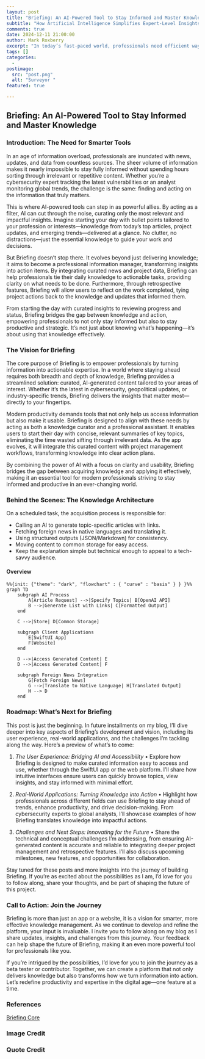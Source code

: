 ```yaml
---
layout: post
title: "Briefing: An AI-Powered Tool to Stay Informed and Master Knowledge"
subtitle: "How Artificial Intelligence Simplifies Expert-Level Insights for Professionals"
comments: true
date: 2024-12-11 21:00:00
author: Mark Roxberry
excerpt: "In today’s fast-paced world, professionals need efficient ways to stay updated and gain expertise in their fields. Enter Briefing, an AI-driven platform that curates and organizes the most relevant articles and insights on topics like cybersecurity, geopolitics, and more. By leveraging AI for structured content aggregation and translation, Briefing makes it simple to access and absorb critical information, empowering users to become experts with ease. This post dives into the inspiration, architecture, and vision behind Briefing, a project designed for the knowledge-driven era."
tags: []
categories:
  - 
postimage:
  src: "post.png"
  alt: "Surveyor "
featured: true

---
```


## Briefing: An AI-Powered Tool to Stay Informed and Master Knowledge

### Introduction: The Need for Smarter Tools

In an age of information overload, professionals are inundated with news, updates, and data from countless sources. The sheer volume of information makes it nearly impossible to stay fully informed without spending hours sorting through irrelevant or repetitive content. Whether you’re a cybersecurity expert tracking the latest vulnerabilities or an analyst monitoring global trends, the challenge is the same: finding and acting on the information that truly matters.

This is where AI-powered tools can step in as powerful allies. By acting as a filter, AI can cut through the noise, curating only the most relevant and impactful insights. Imagine starting your day with bullet points tailored to your profession or interests—knowledge from today’s top articles, project updates, and emerging trends—delivered at a glance. No clutter, no distractions—just the essential knowledge to guide your work and decisions.

But Briefing doesn’t stop there. It evolves beyond just delivering knowledge; it aims to become a professional information manager, transforming insights into action items. By integrating curated news and project data, Briefing can help professionals tie their daily knowledge to actionable tasks, providing clarity on what needs to be done. Furthermore, through retrospective features, Briefing will allow users to reflect on the work completed, tying project actions back to the knowledge and updates that informed them.

From starting the day with curated insights to reviewing progress and status, Briefing bridges the gap between knowledge and action, empowering professionals to not only stay informed but also to stay productive and strategic. It’s not just about knowing what’s happening—it’s about using that knowledge effectively.

### The Vision for Briefing

The core purpose of Briefing is to empower professionals by turning information into actionable expertise. In a world where staying ahead requires both breadth and depth of knowledge, Briefing provides a streamlined solution: curated, AI-generated content tailored to your areas of interest. Whether it’s the latest in cybersecurity, geopolitical updates, or industry-specific trends, Briefing delivers the insights that matter most—directly to your fingertips.

Modern productivity demands tools that not only help us access information but also make it usable. Briefing is designed to align with these needs by acting as both a knowledge curator and a professional assistant. It enables users to start their day with concise, relevant summaries of key topics, eliminating the time wasted sifting through irrelevant data. As the app evolves, it will integrate this curated content with project management workflows, transforming knowledge into clear action plans.

By combining the power of AI with a focus on clarity and usability, Briefing bridges the gap between acquiring knowledge and applying it effectively, making it an essential tool for modern professionals striving to stay informed and productive in an ever-changing world.


### Behind the Scenes: The Knowledge Architecture

On a scheduled task, the acquisition process is responsible for:

* Calling an AI to generate topic-specific articles with links.
* Fetching foreign news in native languages and translating it.
* Using structured outputs (JSON/Markdown) for consistency.
* Moving content to common storage for easy access.
* Keep the explanation simple but technical enough to appeal to a tech-savvy audience.

#### Overview

```mermaid
%%{init: {"theme": "dark", "flowchart" : { "curve" : "basis" } } }%%
graph TD
    subgraph AI Process
        A[Article Request] -->|Specify Topics| B[OpenAI API]
        B -->|Generate List with Links| C[Formatted Output]
    end

    C -->|Store| D[Common Storage]

    subgraph Client Applications
        E[SwiftUI App]
        F[Website]
    end

    D -->|Access Generated Content| E
    D -->|Access Generated Content| F

    subgraph Foreign News Integration
        G[Fetch Foreign News]
        G -->|Translate to Native Language| H[Translated Output]
        H --> D
    end
```

### Roadmap: What’s Next for Briefing

This post is just the beginning. In future installments on my blog, I’ll dive deeper into key aspects of Briefing’s development and vision, including its user experience, real-world applications, and the challenges I’m tackling along the way. Here’s a preview of what’s to come:

1. *The User Experience: Bridging AI and Accessibility*
	•	Explore how Briefing is designed to make curated information easy to access and use, whether through the SwiftUI app or the web platform. I’ll share how intuitive interfaces ensure users can quickly browse topics, view insights, and stay informed with minimal effort.

2. *Real-World Applications: Turning Knowledge into Action*
	•	Highlight how professionals across different fields can use Briefing to stay ahead of trends, enhance productivity, and drive decision-making. From cybersecurity experts to global analysts, I’ll showcase examples of how Briefing translates knowledge into impactful actions.

3. *Challenges and Next Steps: Innovating for the Future*
	•	Share the technical and conceptual challenges I’m addressing, from ensuring AI-generated content is accurate and reliable to integrating deeper project management and retrospective features. I’ll also discuss upcoming milestones, new features, and opportunities for collaboration.

Stay tuned for these posts and more insights into the journey of building Briefing. If you’re as excited about the possibilities as I am, I’d love for you to follow along, share your thoughts, and be part of shaping the future of this project.

### Call to Action: Join the Journey

Briefing is more than just an app or a website, it is a vision for smarter, more effective knowledge management. As we continue to develop and refine the platform, your input is invaluable. I invite you to follow along on my blog as I share updates, insights, and challenges from this journey. Your feedback can help shape the future of Briefing, making it an even more powerful tool for professionals like you.

If you’re intrigued by the possibilities, I’d love for you to join the journey as a beta tester or contributor. Together, we can create a platform that not only delivers knowledge but also transforms how we turn information into action. Let’s redefine productivity and expertise in the digital age—one feature at a time.

### References
[Briefing Core](http://briefing.driveapplied.com)

### Image Credit


### Quote Credit

